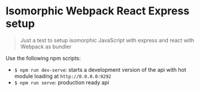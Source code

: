 # Isomorphic Webpack React Express setup

> Just a test to setup isomorphic JavaScript with express and react with Webpack as bundler


Use the following npm scripts:

- `$ npm run dev-serve`: starts a development version of the api with hot module loading at `http://0.0.0.0:9292`
- `$ npm run serve`: production ready api

